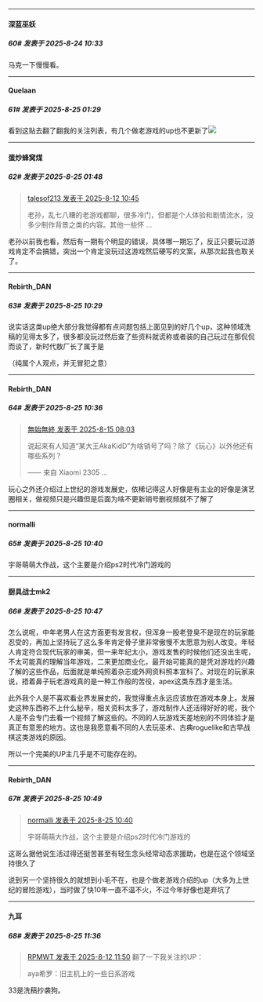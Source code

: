 ﻿
*****

####  深蓝巫妖  
##### 60#       发表于 2025-8-24 10:33

马克一下慢慢看。


*****

####  Quelaan  
##### 61#       发表于 2025-8-25 01:29

看到这贴去翻了翻我的关注列表，有几个做老游戏的up也不更新了<img src="https://static.stage1st.com/image/smiley/face2017/009.gif" referrerpolicy="no-referrer">


*****

####  蛋炒蜂窝煤  
##### 62#       发表于 2025-8-25 01:48

<blockquote><a href="httphttps://stage1st.com/2b/forum.php?mod=redirect&amp;goto=findpost&amp;pid=68252452&amp;ptid=2259007" target="_blank">talesof213 发表于 2025-8-12 10:45</a>

老孙，乱七八糟的老游戏都聊，很多冷门，但都是个人体验和剧情流水，没多少制作背景之类的内容。其他一些怀 ...</blockquote>
老孙以前我也看，然后有一期有个明显的错误，具体哪一期忘了，反正只要玩过游戏肯定不会搞错，突出一个肯定没玩过这游戏然后硬写的文案，从那次起我也取关了。


*****

####  Rebirth_DAN  
##### 63#       发表于 2025-8-25 10:29

说实话这类up绝大部分我觉得都有点问题包括上面见到的好几个up，这种领域洗稿的见得太多了，很多都没玩过然后查了些资料就谎称或者装的自己玩过在那侃侃而谈了，新时代敖厂长了属于是

（纯属个人观点，并无冒犯之意）


*****

####  Rebirth_DAN  
##### 64#       发表于 2025-8-25 10:36

<blockquote><a href="httphttps://stage1st.com/2b/forum.php?mod=redirect&amp;goto=findpost&amp;pid=68267874&amp;ptid=2259007" target="_blank">無始無終 发表于 2025-8-15 08:03</a>

说起来有人知道“某大王AkaKidD”为啥销号了吗？除了《玩心》以外他还有哪些系列？

—— 来自 Xiaomi 2305 ...</blockquote>
玩心之外还介绍过上世纪的游戏发展史，依稀记得这人好像是有主业的好像是演艺圈相关，做视频只是兴趣但是后面为啥不更新销号删视频就不了解了


*****

####  normalli  
##### 65#       发表于 2025-8-25 10:40

宇哥萌萌大作战，这个主要是介绍ps2时代冷门游戏的


*****

####  厨具战士mk2  
##### 66#       发表于 2025-8-25 10:47

怎么说呢，中年老男人在这方面更有发言权，但浑身一股老登臭不是现在的玩家能忍受的，再加上坚持玩了这么多年肯定骨子里非常傲慢不太愿意为别人改变。年轻人肯定符合现代玩家的审美，但一来年纪太小，游戏发售的时候他们还没出生呢，不太可能真的理解当年游戏，二来更加商业化，最开始可能真的是凭对游戏的兴趣了解的这些作品，后面就是单纯照着杂志或外网资料照本宣科了。对现在的玩家来说，捂着鼻子玩老游戏真的是一种工作般的苦役，apex这类东西才是生活。

此外我个人是不喜欢看业界发展史的，我觉得重点永远应该放在游戏本身上。发展史这种东西称不上什么秘辛，相关资料太多了，游戏制作人还活得好好的呢，我个人是不会专门去看一个视频了解这些的。不同的人玩游戏天差地别的不同体验才是真正有意思的地方。这也是我愿意看不同的人去玩巫术、古典roguelike和古早战棋这类游戏的原因。

所以一个完美的UP主几乎是不可能存在的。

*****

####  Rebirth_DAN  
##### 67#       发表于 2025-8-25 10:49

<blockquote><a href="httphttps://stage1st.com/2b/forum.php?mod=redirect&amp;goto=findpost&amp;pid=68317746&amp;ptid=2259007" target="_blank">normalli 发表于 2025-8-25 10:40</a>

宇哥萌萌大作战，这个主要是介绍ps2时代冷门游戏的</blockquote>
这哥么据他说生活过得还挺苦甚至有轻生念头经常动态求援助，也是在这个领域坚持很久了

说到另一个坚持很久的就想到小毛不在，也是个做老游戏介绍的up（大多为上世纪的冒险游戏），当时做了快10年一直不温不火，不过今年好像也是弃坑了


*****

####  九耳  
##### 68#       发表于 2025-8-25 11:36

<blockquote><a href="httphttps://stage1st.com/2b/forum.php?mod=redirect&amp;goto=findpost&amp;pid=68252924&amp;ptid=2259007" target="_blank">RPMWT 发表于 2025-8-12 11:50</a>
翻了一下我关注的UP：

aya希罗：旧主机上的一些日系游戏</blockquote>
33是洗稿抄袭狗。

